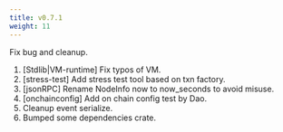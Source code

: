 ```yaml
---
title: v0.7.1
weight: 11
---
```


Fix bug and cleanup.

<!--more-->


1. [Stdlib|VM-runtime] Fix typos of VM.
2. [stress-test] Add stress test tool based on txn factory.
3. [jsonRPC] Rename NodeInfo now to now_seconds to avoid misuse.
4. [onchainconfig] Add on chain config test by Dao.
5. Cleanup event serialize.
6. Bumped some dependencies crate.
